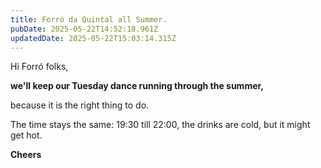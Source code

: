 ```yaml
---
title: Forró da Quintal all Summer.
pubDate: 2025-05-22T14:52:18.961Z
updatedDate: 2025-05-22T15:03:14.315Z
---
```


Hi Forró folks,

**we'll keep our Tuesday dance running through the summer,**

because it is the right thing to do.

The time stays the same: 19:30 till 22:00, the drinks are cold, but it might get hot.

**Cheers**
